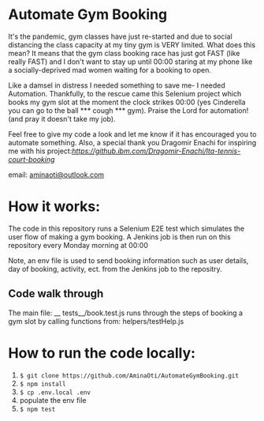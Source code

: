 # Automate Gym Booking

It's the pandemic, gym classes have just re-started and due to social distancing the class capacity at my tiny gym is VERY limited. What does this mean? It means that the gym class booking race has just got FAST (like really FAST) and I don't want to stay up until 00:00 staring at my phone like a socially-deprived mad women waiting for a booking to open.

Like a damsel in distress I needed something to save me- I needed Automation. Thankfully, to the rescue came this Selenium project which books my gym slot at the moment the clock strikes 00:00 (yes Cinderella you can go to the ball  *** cough ***  gym). Praise the Lord for automation! (and pray it doesn't take my job).

Feel free to give my code a look and let me know if it has encouraged you to automate something. Also, a special thank you Dragomir Enachi for inspiring me with his project:_https://github.ibm.com/Dragomir-Enachi/lta-tennis-court-booking_

email: aminaoti@outlook.com

# How it works:

The code in this repository runs a Selenium E2E test which simulates the user flow of making a gym booking. A Jenkins job is then run on this repository every Monday morning at 00:00 

Note, an env file is used to send booking information such as user details, day of booking, activity, ect. from the Jenkins job to the repositry.

## Code walk through
The main file: __ tests__/book.test.js runs through the steps of booking a gym slot by calling functions from: helpers/testHelp.js

# How to run the code locally:

1. `$ git clone https://github.com/AminaOti/AutomateGymBooking.git`
2. `$ npm install `
3. `$ cp .env.local .env`
4. populate the env file
5. `$ npm test `
